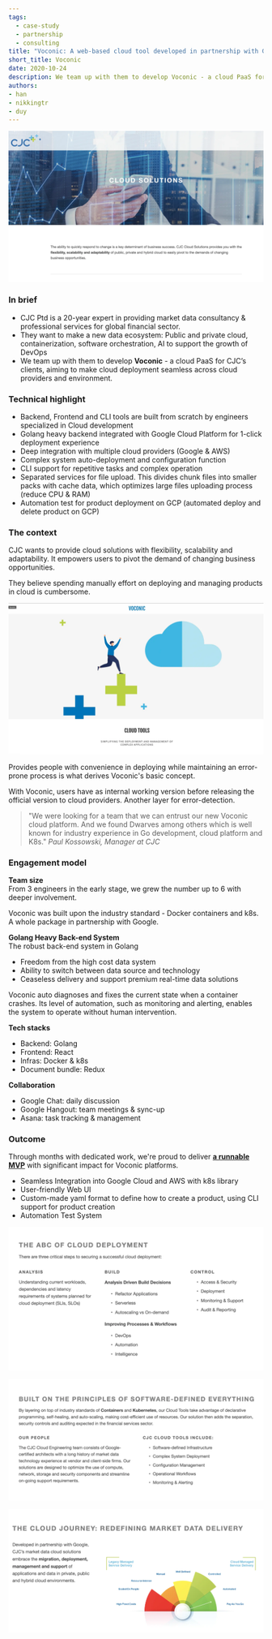 ```yaml
---
tags: 
  - case-study
  - partnership
  - consulting
title: "Voconic: A web-based cloud tool developed in partnership with Google"
short_title: Voconic
date: 2020-10-24
description: We team up with them to develop Voconic - a cloud PaaS for CJC’s clients, aiming to make cloud deployment seamless across cloud providers and environment.
authors: 
- han
- nikkingtr
- duy
---
```


![](assets/a-web-based-cloud-tool-developed-in-partnership-with-google_case-study-a-web-based-cloud-tool-partner-with-google.webp)

### In brief
- CJC Ptd is a 20-year expert in providing market data consultancy & professional services for global financial sector.
- They want to make a new data ecosystem: Public and private cloud, containerization, software orchestration, AI to support the growth of DevOps
- We team up with them to develop **Voconic** - a cloud PaaS for CJC’s clients, aiming to make cloud deployment seamless across cloud providers and environment.

### Technical highlight
- Backend, Frontend and CLI tools are built from scratch by engineers specialized in Cloud development
- Golang heavy backend integrated with Google Cloud Platform for 1-click deployment experience
- Deep integration with multiple cloud providers (Google & AWS)
- Complex system auto-deployment and configuration function
- CLI support for repetitive tasks and complex operation
- Separated services for file upload. This divides chunk files into smaller packs with cache data, which optimizes large files uploading process (reduce CPU & RAM)
- Automation test for product deployment on GCP (automated deploy and delete product on GCP)

### The context
CJC wants to provide cloud solutions with flexibility, scalability and adaptability. It empowers users to pivot the demand of changing business opportunities. 

They believe spending manually effort on deploying and managing products in cloud is cumbersome. 

![](assets/a-web-based-cloud-tool-developed-in-partnership-with-google_case-study-a-web-based-cloud-tool-partner-with-google-the-context.webp)

Provides people with convenience in deploying while maintaining an error-prone process is what derives Voconic's basic concept. 

With Voconic, users have as internal working version before releasing the official  version to cloud providers. Another layer for error-detection. 

>
> "We were looking for a team that we can entrust our new Voconic cloud platform. And we found Dwarves among others which is well known for industry experience in Go development, cloud platform and K8s." *Paul Kossowski, Manager at CJC*

### Engagement model
**Team size**<br>
From 3 engineers in the early stage, we grew the number up to 6 with deeper involvement.

Voconic was built upon the industry standard - Docker containers and k8s. A whole package in partnership with Google.

**Golang Heavy Back-end System**<br>
The robust back-end system in Golang
- Freedom from the high cost data system 
- Ability to switch between data source and technology 
- Ceaseless delivery and support premium real-time data solutions

Voconic auto diagnoses and fixes the current state when a container crashes. Its level of automation, such as monitoring and alerting, enables the system to operate without human intervention.

**Tech stacks**
- Backend: Golang
- Frontend: React
- Infras: Docker & k8s
- Document bundle: Redux

**Collaboration**
- Google Chat: daily discussion
- Google Hangout: team meetings & sync-up
- Asana: task tracking & management

### Outcome
Through months with dedicated work, we're proud to deliver **[a runnable MVP](https://cjcit.com/market-data-cloud-solutions)** with significant impact for Voconic platforms.
- Seamless Integration into Google Cloud and AWS with k8s library
- User-friendly Web UI
- Custom-made yaml format to define how to create a product, using CLI support for product creation
- Automation Test System


![](assets/a-web-based-cloud-tool-developed-in-partnership-with-google_case-study-a-web-based-cloud-tool-partner-with-google-cloud-deployment.webp)

![](assets/a-web-based-cloud-tool-developed-in-partnership-with-google_case-study-a-web-based-cloud-tool-partner-with-google-built.webp)

![](assets/a-web-based-cloud-tool-developed-in-partnership-with-google_case-study-a-web-based-cloud-tool-partner-with-google-cloud-journey.webp)
